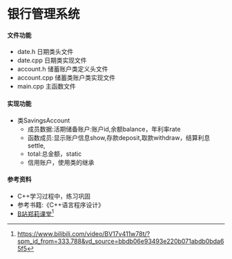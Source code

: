# 银行管理系统
#### 文件功能
* date.h  日期类头文件
* date.cpp 日期类实现文件
* account.h  储蓄账户类定义头文件
* account.cpp 储蓄类账户类实现文件
* main.cpp   主函数文件

#### 实现功能
* 类SavingsAccount
	* 成员数据:活期储备账户:账户id,余额balance，年利率rate
	* 函数成员:显示账户信息show,存款deposit,取款withdraw，结算利息settle,
	* total:总金额，static
	* 信用账户，使用类的继承




#### 参考资料
* C++学习过程中，练习巩固
* 参考书籍:《C++语言程序设计》
* [B站郑莉课堂](https://www.bilibili.com/video/BV17v411w78t/?spm_id_from=333.788&vd_source=bbdb06e93493e220b071abdb0bda65f5)[^1]


[^1]:https://www.bilibili.com/video/BV17v411w78t/?spm_id_from=333.788&vd_source=bbdb06e93493e220b071abdb0bda65f5
